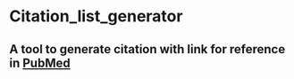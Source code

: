 # Citation_list_generator
## A tool to generate citation with link for reference in [PubMed](https://pubmed.ncbi.nlm.nih.gov/)
